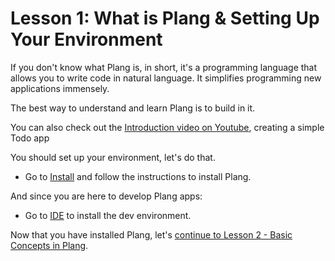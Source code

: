 # Lesson 1: What is Plang & Setting Up Your Environment

If you don't know what Plang is, in short, it's a programming language that allows you to write code in natural language. It simplifies programming new applications immensely.

The best way to understand and learn Plang is to build in it. 

You can also check out the [Introduction video on Youtube](https://www.youtube.com/watch?v=m4QC19btS_I&list=PLbm1UMZKMaqfT4tqPtr-vhxMs4JGGFVEB), creating a simple Todo app

You should set up your environment, let's do that.

- Go to [Install](../Install.md) and follow the instructions to install Plang.

And since you are here to develop Plang apps:

- Go to [IDE](../IDE.md) to install the dev environment.

Now that you have installed Plang, let's [continue to Lesson 2 - Basic Concepts in Plang](./Lesson%202.md).
